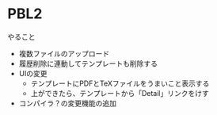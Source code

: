 # PBL2
やること
- 複数ファイルのアップロード
- 履歴削除に連動してテンプレートも削除する
- UIの変更
  - テンプレートにPDFとTeXファイルをうまいこと表示する
  - 上ができたら、テンプレートから「Detail」リンクをけす
- コンパイラ？の変更機能の追加
